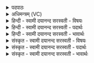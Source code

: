 <details><summary>पदपाठः</summary>

दे॒वस्य॑। त्वा॒। स॒वि॒तुः। प्र॒स॒व इति॑ प्रऽस॒वे। अ॒श्विनोः॑। बा॒हुभ्या॒मिति॑ बा॒हुऽभ्या॑म्। पू॒ष्णः। हस्ता॑भ्याम्। आ। द॒दे॒। अ॒ध्व॒र॒कृत॒मित्य॑ध्वर॒ऽकृत॑म् दे॒वेभ्यः॑। इन्द्र॑स्य। बा॒हुः। अ॒सि॒। दक्षि॑णः। स॒हस्र॑भृष्टि॒रिति॑ स॒हस्र॑ऽभृष्टिः। श॒तते॑जा॒ इति श॒तऽते॑जाः। वा॒युः। अ॒सि॒। ति॒ग्मते॑जा॒ इति॑ ति॒ग्मऽते॑जाः। द्वि॒ष॒तः। व॒धः। २४।
</details>

<details><summary>अधिमन्त्रम् (VC)</summary>

- द्योविद्युतौ देवते
- परमेष्ठी प्रजापतिर्ऋषिः
- स्वराड् ब्राह्मी पङ्क्तिः,
- पञ्चमः
</details>

<details><summary>हिन्दी - स्वामी दयानन्द सरस्वती  - विषयः</summary>

फिर भी उक्त यज्ञ कैसा और क्यों उसका अनुष्ठान करना चाहिये, सो अगले मन्त्र में उपदेश किया है ॥
</details>

<details><summary>हिन्दी - स्वामी दयानन्द सरस्वती  - पदार्थः</summary>

पदार्थान्वयभाषाः -  मैं (सवितुः) अन्तर्यामी प्रेरणा करने (देवस्य) सब आनन्द के देनेवाले परमेश्वर की (प्रसवे) प्रेरणा में (अश्विनोः) सूर्य्य, चन्द्र और अध्वर्य्युओं के [बाहुभ्याम्] बल और वीर्य्य से तथा (पूष्णः) पुष्टिकारक वायु के (हस्ताभ्याम्) जो कि ग्रहण और त्याग के हेतु उदान और अपान हैं, उन से (देवेभ्यः) विद्वान् वा दिव्य सुखों की प्राप्ति के लिये (अध्वरकृतम्) यज्ञ से सुखकारक [(त्वा) उस] कर्म को (आददे) अच्छे प्रकार ग्रहण करता हूँ और मेरा किया हुआ जो यज्ञ है सो (इन्द्रस्य) सूर्य्य का (सहस्रभृष्टिः) जिसमें अनेक प्रकार के पदार्थों के पचाने का सामर्थ्य वा (शततेजाः) अनेक प्रकार का तेज तथा (दक्षिणः) प्राप्त करनेवाला (बाहुः) किरणसमूह (असि) है और जिस (इन्द्रस्य) सूर्य्य वा मेघमण्डल का (तिग्मतेजाः) तीक्ष्ण तेजवाला (वायुः) वायु हेतु (असि) है, उस से हम को अनेक प्रकार के सुख तथा (द्विषतः) शत्रुओं का (वधः) नाश करना चाहिये ॥२४॥
</details>

<details><summary>हिन्दी - स्वामी दयानन्द सरस्वती  - भावार्थः</summary>

भावार्थभाषाः -  ईश्वर आज्ञा करता है कि मनुष्यों को अच्छी प्रकार सिद्ध किया हुआ यज्ञ जिस में भौतिक अग्नि के संयोग से ऊपर को अच्छे-अच्छे पदार्थ छोड़े जाते हैं, वह सूर्य्य की किरणों में स्थिर होता है तथा पवन उस को धारण करता है और वह सब के उपकार के लिये हजारों सुखों को प्राप्त कराके दुःखों का विनाश करनेवाला होता है ॥२४॥
</details>

<details><summary>संस्कृत - स्वामी दयानन्द सरस्वती  - विषयः</summary>

पुनः स यज्ञः कीदृशोऽस्ति किमर्थश्चानुष्ठेय इत्युपदिश्यते ॥
</details>

<details><summary>संस्कृत - स्वामी दयानन्द सरस्वती  - पदार्थः</summary>

पदार्थान्वयभाषाः -  अहं सवितुर्देवस्य प्रसवेऽश्विनोर्बाहुभ्यां पूष्णो हस्ताभ्यां देवेभ्योऽध्वरकृतं [त्वा त]माददे यो मयाऽनुष्ठितो यज्ञ इन्द्रस्य सहस्रभृष्टिः शततेजा दक्षिणो बाहुरसि भवति। यस्येन्द्रस्य सूर्य्यलोकस्य मेघस्य वा तिग्मतेजा वायुर्हेतुरस्ति तेन सुखानि द्विषतो वधश्च कार्य्यः ॥२४॥
</details>

<details><summary>संस्कृत - स्वामी दयानन्द सरस्वती  - भावार्थः</summary>

भावार्थभाषाः -  ईश्वर आज्ञापयति मनुष्यैः सम्यक् संपादितोऽयं यज्ञोऽग्निनोर्ध्वं प्रक्षिप्तद्रव्यः सूर्य्यकिरणस्थो वायुना धृतः सर्वोपकारी भूत्वा सहस्राणि सुखानि प्रापयित्वा दुःखानां नाशकारी भवतीति ॥२४॥
</details>